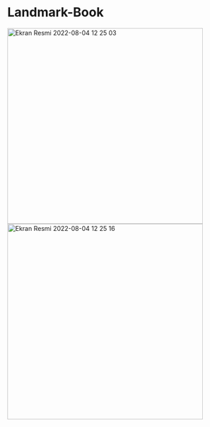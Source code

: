 # Landmark-Book


<img width="442" alt="Ekran Resmi 2022-08-04 12 25 03" src="https://user-images.githubusercontent.com/72442245/182814019-9aeddade-d4ca-4568-b70c-6809c7ee5cd7.png">

<img width="442" alt="Ekran Resmi 2022-08-04 12 25 16" src="https://user-images.githubusercontent.com/72442245/182814053-c15bfb56-128c-4dc9-b12d-ab2147538f5a.png">


